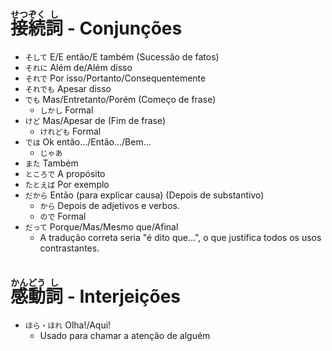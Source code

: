 # <ruby>接<rt>せつ</rt>続<rt>ぞく</rt>詞<rt>し</rt></ruby> - Conjunções

-   `そして` E/E então/E também (Sucessão de fatos)
-   `それに` Além de/Além disso
-   `それで` Por isso/Portanto/Consequentemente
-   `それでも` Apesar disso
-   `でも` Mas/Entretanto/Porém (Começo de frase)
    -   `しかし` Formal
-   `けど` Mas/Apesar de (Fim de frase)
    -   `けれども` Formal
-   `では` Ok então.../Então.../Bem...
    -   `じゃあ`
-   `また` Também
-   `ところで` A propósito
-   `たとえば` Por exemplo
-   `だから` Então (para explicar causa) (Depois de substantivo)
    -   `から` Depois de adjetivos e verbos.
    -   `ので` Formal
-   `だって` Porque/Mas/Mesmo que/Afinal
    -   A tradução correta seria "é dito que...", o que justifica todos os usos contrastantes.

# <ruby>感<rt>かん</rt>動<rt>どう</rt>詞<rt>し</rt></ruby> - Interjeições

-   `ほら・ほれ` Olha!/Aqui!
    -   Usado para chamar a atenção de alguém
